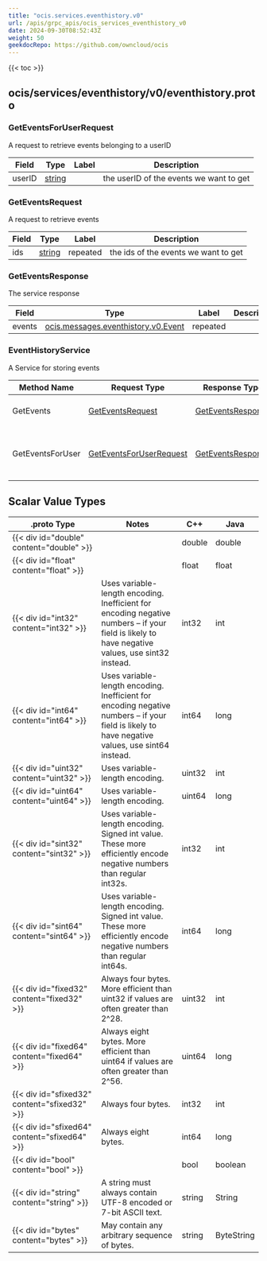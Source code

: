 ```yaml
---
title: "ocis.services.eventhistory.v0"
url: /apis/grpc_apis/ocis_services_eventhistory_v0
date: 2024-09-30T08:52:43Z
weight: 50
geekdocRepo: https://github.com/owncloud/ocis
---
```


{{< toc >}}



## ocis/services/eventhistory/v0/eventhistory.proto

### GetEventsForUserRequest

A request to retrieve events belonging to a userID

| Field | Type | Label | Description |
| ----- | ---- | ----- | ----------- |
| userID | [string](#string) |  | the userID of the events we want to get |

### GetEventsRequest

A request to retrieve events

| Field | Type | Label | Description |
| ----- | ---- | ----- | ----------- |
| ids | [string](#string) | repeated | the ids of the events we want to get |

### GetEventsResponse

The service response

| Field | Type | Label | Description |
| ----- | ---- | ----- | ----------- |
| events | [ocis.messages.eventhistory.v0.Event](/apis/grpc_apis/ocis_messages_eventhistory_v0/#event) | repeated |  |


### EventHistoryService

A Service for storing events

| Method Name | Request Type | Response Type | Description |
| ----------- | ------------ | ------------- | ------------|
| GetEvents | [GetEventsRequest](#geteventsrequest) | [GetEventsResponse](#geteventsresponse) | returns the specified events |
| GetEventsForUser | [GetEventsForUserRequest](#geteventsforuserrequest) | [GetEventsResponse](#geteventsresponse) | returns all events for the specified userID |

## Scalar Value Types

| .proto Type | Notes | C++ | Java |
| ----------- | ----- | --- | ---- |
| {{< div id="double" content="double" >}} |  | double | double |
| {{< div id="float" content="float" >}} |  | float | float |
| {{< div id="int32" content="int32" >}} | Uses variable-length encoding. Inefficient for encoding negative numbers – if your field is likely to have negative values, use sint32 instead. | int32 | int |
| {{< div id="int64" content="int64" >}} | Uses variable-length encoding. Inefficient for encoding negative numbers – if your field is likely to have negative values, use sint64 instead. | int64 | long |
| {{< div id="uint32" content="uint32" >}} | Uses variable-length encoding. | uint32 | int |
| {{< div id="uint64" content="uint64" >}} | Uses variable-length encoding. | uint64 | long |
| {{< div id="sint32" content="sint32" >}} | Uses variable-length encoding. Signed int value. These more efficiently encode negative numbers than regular int32s. | int32 | int |
| {{< div id="sint64" content="sint64" >}} | Uses variable-length encoding. Signed int value. These more efficiently encode negative numbers than regular int64s. | int64 | long |
| {{< div id="fixed32" content="fixed32" >}} | Always four bytes. More efficient than uint32 if values are often greater than 2^28. | uint32 | int |
| {{< div id="fixed64" content="fixed64" >}} | Always eight bytes. More efficient than uint64 if values are often greater than 2^56. | uint64 | long |
| {{< div id="sfixed32" content="sfixed32" >}} | Always four bytes. | int32 | int |
| {{< div id="sfixed64" content="sfixed64" >}} | Always eight bytes. | int64 | long |
| {{< div id="bool" content="bool" >}} |  | bool | boolean |
| {{< div id="string" content="string" >}} | A string must always contain UTF-8 encoded or 7-bit ASCII text. | string | String |
| {{< div id="bytes" content="bytes" >}} | May contain any arbitrary sequence of bytes. | string | ByteString |


